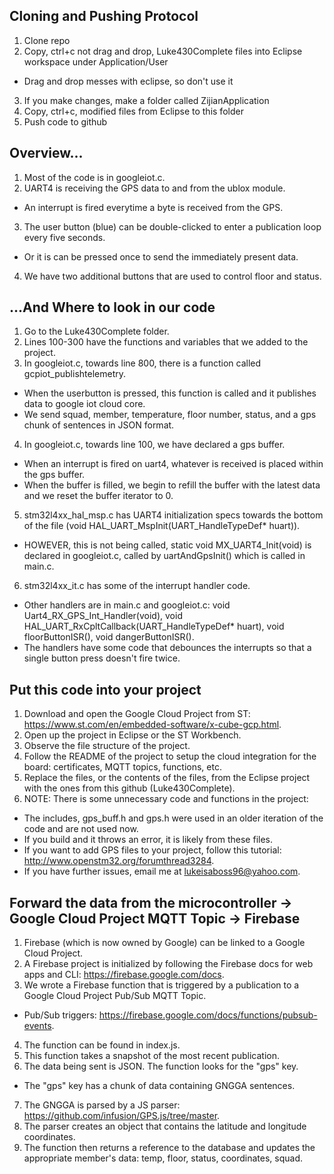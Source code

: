## Cloning and Pushing Protocol
1. Clone repo
2. Copy, ctrl+c not drag and drop, Luke430Complete files into Eclipse workspace under Application/User
* Drag and drop messes with eclipse, so don't use it
3. If you make changes, make a folder called ZijianApplication
4. Copy, ctrl+c, modified files from Eclipse to this folder
5. Push code to github

## Overview...
1. Most of the code is in googleiot.c.
2. UART4 is receiving the GPS data to and from the ublox module.
* An interrupt is fired everytime a byte is received from the GPS.
3. The user button (blue) can be double-clicked to enter a publication loop every five seconds.
* Or it is can be pressed once to send the immediately present data.
4. We have two additional buttons that are used to control floor and status.

## ...And Where to look in our code
1. Go to the Luke430Complete folder.
2. Lines 100-300 have the functions and variables that we added to the project.
3. In googleiot.c, towards line 800, there is a function called gcpiot_publishtelemetry.
* When the userbutton is pressed, this function is called and it publishes data to google iot cloud core.
* We send squad, member, temperature, floor number, status, and a gps chunk of sentences in JSON format.
4. In googleiot.c, towards line 100, we have declared a gps buffer.
* When an interrupt is fired on uart4, whatever is received is placed within the gps buffer.
* When the buffer is filled, we begin to refill the buffer with the latest data and we reset the buffer iterator to 0.
5. stm32l4xx_hal_msp.c has UART4 initialization specs towards the bottom of the file (void HAL_UART_MspInit(UART_HandleTypeDef* huart)).
* HOWEVER, this is not being called, static void MX_UART4_Init(void) is declared in googleiot.c, called by uartAndGpsInit() which is called in main.c.
6. stm32l4xx_it.c has some of the interrupt handler code.
* Other handlers are in main.c and googleiot.c: void Uart4_RX_GPS_Int_Handler(void), 
void HAL_UART_RxCpltCallback(UART_HandleTypeDef* huart), void floorButtonISR(), void dangerButtonISR().
* The handlers have some code that debounces the interrupts so that a single button press doesn't fire twice.

## Put this code into your project
1. Download and open the Google Cloud Project from ST: https://www.st.com/en/embedded-software/x-cube-gcp.html.
2. Open up the project in Eclipse or the ST Workbench.
3. Observe the file structure of the project.
4. Follow the README of the project to setup the cloud integration for the board: certificates, MQTT topics, functions, etc.
5. Replace the files, or the contents of the files, from the Eclipse project with the ones from this github (Luke430Complete).
6. NOTE: There is some unnecessary code and functions in the project:
* The includes, gps_buff.h and gps.h were used in an older iteration of the code and are not used now.
* If you build and it throws an error, it is likely from these files.
* If you want to add GPS files to your project, follow this tutorial: http://www.openstm32.org/forumthread3284.
* If you have further issues, email me at lukeisaboss96@yahoo.com.


## Forward the data from the microcontroller -> Google Cloud Project MQTT Topic -> Firebase
1. Firebase (which is now owned by Google) can be linked to a Google Cloud Project.
2. A Firebase project is initialized by following the Firebase docs for web apps and CLI: https://firebase.google.com/docs.
3. We wrote a Firebase function that is triggered by a publication to a Google Cloud Project Pub/Sub MQTT Topic.
* Pub/Sub triggers: https://firebase.google.com/docs/functions/pubsub-events.
4. The function can be found in index.js.
5. This function takes a snapshot of the most recent publication.
6. The data being sent is JSON.  The function looks for the "gps" key.
* The "gps" key has a chunk of data containing GNGGA sentences.
7. The GNGGA is parsed by a JS parser: https://github.com/infusion/GPS.js/tree/master.
8. The parser creates an object that contains the latitude and longitude coordinates.
9. The function then returns a reference to the database and updates the appropriate member's data: temp, floor, status, coordinates, squad.




